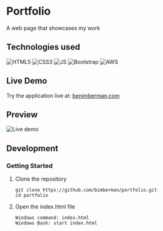 # Portfolio

A web page that showcases my work

## Technologies used

![HTML5](https://icongr.am/devicon/html5-original-wordmark.svg?size=128&color=currentColor) 
![CSS3](https://icongr.am/devicon/css3-original-wordmark.svg?size=128&color=currentColor) 
![JS](https://icongr.am/devicon/javascript-original.svg?size=128&color=currentColor) 
![Bootstrap](https://icongr.am/devicon/bootstrap-plain-wordmark.svg?size=128&color=563d7c)
![AWS](https://icongr.am/devicon/amazonwebservices-original-wordmark.svg?size=128&color=563d7c)

## Live Demo

Try the application live at: [benimberman.com](https://benimberman.com)

## Preview
![Live demo](https://raw.githubusercontent.com/bimberman/portfolio/master/live-demo.gif)

## Development

### Getting Started

1. Clone the repository
    ```shell
    git clone https://github.com/bimberman/portfolio.git
    cd portfolio
    ```
2. Open the index.html file
    ```shell
    Windows command: index.html
    Windows Bash: start index.html
    ```
